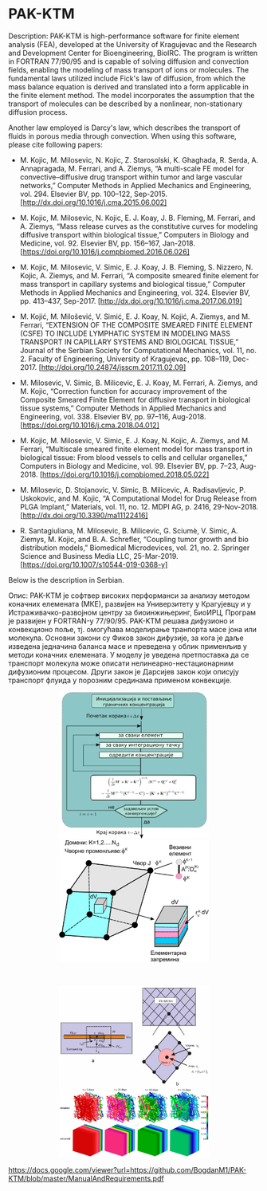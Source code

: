 # PAK-KTM
Description:
PAK-KTM is high-performance software for finite element analysis (FEA), developed at the University of Kragujevac and the Research and Development Center for Bioengineering, BioIRC. 
The program is written in FORTRAN 77/90/95 and is capable of solving diffusion and convection fields, enabling the modeling of mass transport of ions or molecules.
The fundamental laws utilized include Fick's law of diffusion, from which the mass balance equation is derived and translated into a form applicable in the finite element method. 
The model incorporates the assumption that the transport of molecules can be described by a nonlinear, non-stationary diffusion process.

Another law employed is Darcy's law, which describes the transport of fluids in porous media through convection.
When using this software, please cite following papers:
- M. Kojic, M. Milosevic, N. Kojic, Z. Starosolski, K. Ghaghada, R. Serda, A. Annapragada, M. Ferrari, and A. Ziemys, “A multi-scale FE model for convective–diffusive drug transport within tumor and large vascular networks,” Computer Methods in Applied Mechanics and Engineering, vol. 294. Elsevier BV, pp. 100–122, Sep-2015. [http://dx.doi.org/10.1016/j.cma.2015.06.002]

- M. Kojic, M. Milosevic, N. Kojic, E. J. Koay, J. B. Fleming, M. Ferrari, and A. Ziemys, “Mass release curves as the constitutive curves for modeling diffusive transport within biological tissue,” Computers in Biology and Medicine, vol. 92. Elsevier BV, pp. 156–167, Jan-2018. [https://doi.org/10.1016/j.compbiomed.2016.06.026]

- M. Kojic, M. Milosevic, V. Simic, E. J. Koay, J. B. Fleming, S. Nizzero, N. Kojic, A. Ziemys, and M. Ferrari, “A composite smeared finite element for mass transport in capillary systems and biological tissue,” Computer Methods in Applied Mechanics and Engineering, vol. 324. Elsevier BV, pp. 413–437, Sep-2017. [http://dx.doi.org/10.1016/j.cma.2017.06.019]

- M. Kojić, M. Milošević, V. Simić, E. J. Koay, N. Kojić, A. Ziemys, and M. Ferrari, “EXTENSION OF THE COMPOSITE SMEARED FINITE ELEMENT (CSFE) TO INCLUDE LYMPHATIC SYSTEM IN MODELING MASS TRANSPORT IN CAPILLARY SYSTEMS AND BIOLOGICAL TISSUE,” Journal of the Serbian Society for Computational Mechanics, vol. 11, no. 2. Faculty of Engineering, University of Kragujevac, pp. 108–119, Dec-2017. [http://doi.org/10.24874/jsscm.2017.11.02.09]

- M. Milosevic, V. Simic, B. Milicevic, E. J. Koay, M. Ferrari, A. Ziemys, and M. Kojic, “Correction function for accuracy improvement of the Composite Smeared Finite Element for diffusive transport in biological tissue systems,” Computer Methods in Applied Mechanics and Engineering, vol. 338. Elsevier BV, pp. 97–116, Aug-2018.[https://doi.org/10.1016/j.cma.2018.04.012]

- M. Kojic, M. Milosevic, V. Simic, E. J. Koay, N. Kojic, A. Ziemys, and M. Ferrari, “Multiscale smeared finite element model for mass transport in biological tissue: From blood vessels to cells and cellular organelles,” Computers in Biology and Medicine, vol. 99. Elsevier BV, pp. 7–23, Aug-2018. [https://doi.org/10.1016/j.compbiomed.2018.05.022]

- M. Milosevic, D. Stojanovic, V. Simic, B. Milicevic, A. Radisavljevic, P. Uskokovic, and M. Kojic, “A Computational Model for Drug Release from PLGA Implant,” Materials, vol. 11, no. 12. MDPI AG, p. 2416, 29-Nov-2018. [http://dx.doi.org/10.3390/ma11122416]

- R. Santagiuliana, M. Milosevic, B. Milicevic, G. Sciumè, V. Simic, A. Ziemys, M. Kojic, and B. A. Schrefler, “Coupling tumor growth and bio distribution models,” Biomedical Microdevices, vol. 21, no. 2. Springer Science and Business Media LLC, 25-Mar-2019. [https://doi.org/10.1007/s10544-019-0368-y]


Below is the description in Serbian.

Опис:
PAK-KTM је софтвер високих перформанси за анализу методом коначних елемената (МКЕ), развијен на Универзитету у Крагујевцу и у Истраживачко-развојном центру за биоинжињеринг, БиоИРЦ, 
Програм је развијен у FORTRAN-у 77/90/95. PAK-KTM решава дифузионо и конвекционо поље, тј. омогућава моделирање транпорта масе јона или молекула. 
Основни закони су Фиков закон дифузије, за кога је даље изведена једначина баланса масе и преведена у облик применљив у методи коначних елемената.
У моделу је уведена претпоставка да се транспорт молекула може описати нелинеарно-нестационарним дифузионим процесом. 
Други закон је Дарсијев закон који описују транспорт флуида у порозним срединама применом конвекције.

<p align="center">
<img src="imgs/Diag1.png?raw=true" title="Ток података" width="300" />

<img src="imgs/Diag2.jpg?raw=true" title="Којић транспорт елемент" width="300" />
</p>
<br/>
<p align="center">
<img src="imgs/Diag3.png?raw=true" title="Конективни елементи" width="300" />

<img src="imgs/results1.png?raw=true" title="Поређење smeared и детаљног модела" width="300" />

</p>


https://docs.google.com/viewer?url=https://github.com/BogdanM1/PAK-KTM/blob/master/ManualAndRequirements.pdf









